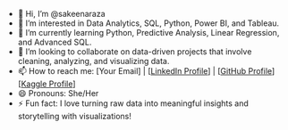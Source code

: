 - 👋 Hi, I’m @sakeenaraza  
- 👀 I’m interested in Data Analytics, SQL, Python, Power BI, and Tableau.  
- 🌱 I’m currently learning Python, Predictive Analysis, Linear Regression, and Advanced SQL.  
- 💞️ I’m looking to collaborate on data-driven projects that involve cleaning, analyzing, and visualizing data.  
- 📫 How to reach me: [Your Email] | [<a href="https://www.linkedin.com/in/sakeena-raza/">LinkedIn Profile</a>] | [<a href="https://github.com/sakeenaraza">GitHub Profile</a>] [<a href="https://www.kaggle.com/sakeenaraza">Kaggle Profile</a>]
- 😄 Pronouns: She/Her  
- ⚡ Fun fact: I love turning raw data into meaningful insights and storytelling with visualizations!  


<!---
sakeenaraza/sakeenaraza is a ✨ special ✨ repository because its `README.md` (this file) appears on your GitHub profile.
You can click the Preview link to take a look at your changes.
--->
